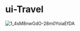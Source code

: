 # ui-Travel

![1_4sM8nwGdO-28m0YoiaEfDA](https://github.com/dharmik2003/ui-Travel/assets/99231778/df3da26a-4723-4ee7-b6ac-54e3c4d7b56f)
